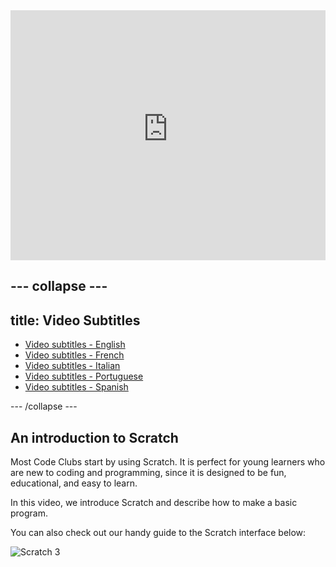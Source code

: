 <iframe width="100%" height="400" src="https://rpf-futurelearn.s3.eu-west-1.amazonaws.com/CC+vol+training+/step1_12+intro+to+scratch.mp4" title="Code Club Introduction video" frameborder="0" allow="accelerometer; autoplay; clipboard-write; encrypted-media; gyroscope; picture-in-picture" allowfullscreen></iframe>

--- collapse ---
---
title: Video Subtitles
---

   + [Video subtitles - English](https://rpf-futurelearn.s3.eu-west-1.amazonaws.com/CC+vol+training+/1_11_Scratch_screen_cast.vtt)
   + [Video subtitles - French](https://rpf-futurelearn.s3.eu-west-1.amazonaws.com/CC+vol+training+/1_13_Scratch_screen_cast_French__France__reviewed.vtt)
   + [Video subtitles - Italian](https://rpf-futurelearn.s3.eu-west-1.amazonaws.com/CC+vol+training+/1_13_Scratch_screen_cast_Italian_reviewed.vtt)
   + [Video subtitles - Portuguese](https://rpf-futurelearn.s3.eu-west-1.amazonaws.com/CC+vol+training+/1_13_Scratch_screen_cast_Portuguese__Brazil__reviewed.vtt)
   + [Video subtitles - Spanish](https://rpf-futurelearn.s3.eu-west-1.amazonaws.com/CC+vol+training+/1_13_Scratch_screen_cast_Spanish__Spain__reviewed.vtt)


--- /collapse ---

## An introduction to Scratch

Most Code Clubs start by using Scratch. It is perfect for young learners who are new to coding and programming, since it is designed to be fun, educational, and easy to learn.

In this video, we introduce Scratch and describe how to make a basic program.

You can also check out our handy guide to the Scratch interface below:

![Scratch 3](https://s3-eu-west-1.amazonaws.com/downloads.codeclub.org.uk/Scratch3InterfaceGuide.png)
